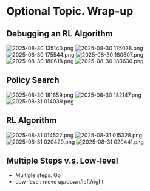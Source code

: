 # Optional Topic. Wrap-up
## Debugging an RL Algorithm
![ 2025-08-30 135140.png](https://s2.loli.net/2025/09/04/x8RWXJVHkgMoYtG.png)
![ 2025-08-30 175038.png](https://s2.loli.net/2025/09/04/n65jMBVhFYCbW3g.png)
![ 2025-08-30 175544.png](https://s2.loli.net/2025/09/04/GJDwZblcYgjORu4.png)
![ 2025-08-30 180607.png](https://s2.loli.net/2025/09/04/oYeAi8VbjpDHS5M.png)
![ 2025-08-30 180618.png](https://s2.loli.net/2025/09/04/Ke7TUQ1dc4myYkt.png)
![ 2025-08-30 180630.png](https://s2.loli.net/2025/09/04/aBTEypJIOqNPniA.png)
## Policy Search
![ 2025-08-30 181659.png](https://s2.loli.net/2025/09/04/FXSTId6eOcwZU9l.png)
![ 2025-08-30 182147.png](https://s2.loli.net/2025/09/04/L4jpAQxPn1HTlyu.png)
![ 2025-08-31 014039.png](https://s2.loli.net/2025/09/04/7lhoea6nkyUWJ9b.png)
## RL Algorithm
![ 2025-08-31 014522.png](https://s2.loli.net/2025/09/04/fHtDALlZN7gokXG.png)
![ 2025-08-31 015328.png](https://s2.loli.net/2025/09/04/W5aNxPCFDwnkBGv.png)
![ 2025-08-31 020429.png](https://s2.loli.net/2025/09/04/JKm7e1r62CpbXVv.png)
![ 2025-08-31 020441.png](https://s2.loli.net/2025/09/04/HeZoAm1GFO7VspQ.png)
## Multiple Steps v.s. Low-level
- Multiple steps: Go
- Low-level: move up/down/left/right